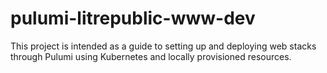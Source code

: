 # pulumi-litrepublic-www-dev
This project is intended as a guide to setting up and deploying web stacks through Pulumi using Kubernetes and locally provisioned resources.
